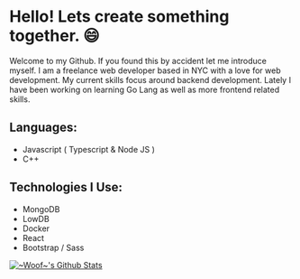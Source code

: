# Hello! Lets create something together. 😄

   Welcome to my Github. If you found this by accident let me introduce myself. I am a freelance web developer based in NYC with a love for web development. My current skills focus around backend development. Lately I have been working on learning Go Lang as well as more frontend related skills.

## Languages:
 - Javascript ( Typescript & Node JS )
 - C++
 
## Technologies I Use:
 - MongoDB
 - LowDB
 - Docker
 - React
 - Bootstrap / Sass
 
 [![~Woof~'s Github Stats](https://github-readme-stats.vercel.app/api?username=woof1001&show_icons=true&theme=vue)](https://github.com/anuraghazra/github-readme-stats)
 <!--
 ## Currently Working On:
 - [🌱](https://chewy.xyz/)

**woof1001/woof1001** is a ✨ _special_ ✨ repository because its `README.md` (this file) appears on your GitHub profile.

Here are some ideas to get you started:

- 🔭 I’m currently working on ...
- 🌱 I’m currently learning ...
- 👯 I’m looking to collaborate on ...
- 🤔 I’m looking for help with ...
- 💬 Ask me about ...
- 📫 How to reach me: ...
- 😄 Pronouns: ...
- ⚡ Fun fact: ...
-->
